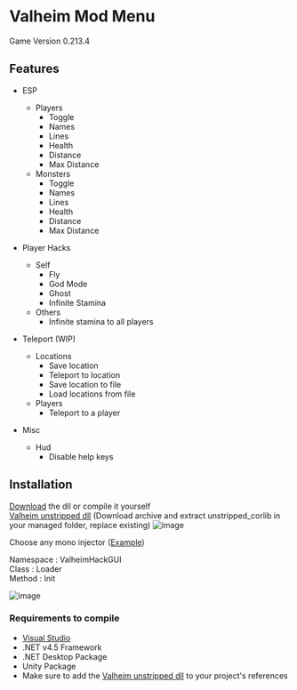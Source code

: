 ﻿# Valheim Mod Menu
 Game Version 0.213.4
## Features 

- ESP
  - Players
	- Toggle
	- Names
	- Lines
	- Health
	- Distance
	- Max Distance
  - Monsters
    - Toggle
	- Names
	- Lines
	- Health
	- Distance
	- Max Distance

- Player Hacks
  - Self
	- Fly
	- God Mode
	- Ghost 
	- Infinite Stamina
  - Others
	- Infinite stamina to all players

- Teleport (WIP)
  - Locations 
    - Save location
    - Teleport to location
	- Save location to file
	- Load locations from file
  - Players
	- Teleport to a player

- Misc
  - Hud
    - Disable help keys




## Installation

[Download](https://github.com/Dmoulinie/ValheimHackGUI/releases "Releases") the dll or compile it yourself <br>
[Valheim unstripped dll](https://valheim.thunderstore.io/package/denikson/BepInExPack_Valheim/ "BepInExPack Unstripped dll") (Download archive and extract unstripped_corlib in your managed folder, replace existing)
![image](https://user-images.githubusercontent.com/90031185/220204794-adeeac89-0021-4ec5-948a-3d1571d8d59e.png)

Choose any mono injector ([Example](https://cheatersoul.com/sharp-mono-injector/ "Sharp Mono Injector v2.5 wh0am15533"))

Namespace : ValheimHackGUI <br>
Class : Loader<br>
Method : Init<br>

![image](https://user-images.githubusercontent.com/90031185/220206435-233ae93c-b57a-4258-a333-32396ce3be7d.png)




### Requirements to compile
- [Visual Studio](https://visualstudio.microsoft.com/downloads "Visual Studio Installer")
- .NET v4.5 Framework
- .NET Desktop Package
- Unity Package
- Make sure to add the [Valheim unstripped dll](https://valheim.thunderstore.io/package/denikson/BepInExPack_Valheim/ "BepInExPack Unstripped dll") to your project's references

